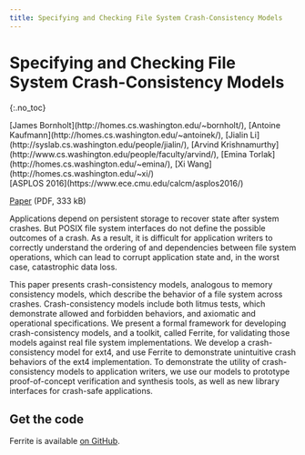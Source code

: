 ```yaml
---
title: Specifying and Checking File System Crash-Consistency Models
---
```


# Specifying and Checking File System Crash-Consistency Models
{:.no_toc}

<p class="authors" markdown="1">
[James Bornholt](http://homes.cs.washington.edu/~bornholt/),
[Antoine Kaufmann](http://homes.cs.washington.edu/~antoinek/),
[Jialin Li](http://syslab.cs.washington.edu/people/jialin/),
[Arvind Krishnamurthy](http://www.cs.washington.edu/people/faculty/arvind/),
[Emina Torlak](http://homes.cs.washington.edu/~emina/),
[Xi Wang](http://homes.cs.washington.edu/~xi/)
<br>
[ASPLOS 2016](https://www.ece.cmu.edu/calcm/asplos2016/)
</p>

[Paper](/ferrite-asplos16.pdf) (PDF, 333 kB)


Applications depend on persistent storage to recover state after system
crashes.  But POSIX file system interfaces do not define the possible
outcomes of a crash.  As a result, it is difficult for application
writers to correctly understand the ordering of and dependencies between
file system operations, which can lead to corrupt application state and,
in the worst case, catastrophic data loss.

This paper presents crash-consistency models, analogous to memory
consistency models, which describe the behavior of a file system across
crashes.  Crash-consistency models include both litmus tests, which
demonstrate allowed and forbidden behaviors, and axiomatic and
operational specifications.  We present a formal framework for
developing crash-consistency models, and a toolkit, called Ferrite, for
validating those models against real file system implementations.  We
develop a crash-consistency model for ext4, and use Ferrite to
demonstrate unintuitive crash behaviors of the ext4 implementation.
To demonstrate the utility of crash-consistency models to application
writers, we use our models to prototype proof-of-concept verification
and synthesis tools, as well as new library interfaces for crash-safe
applications.

## Get the code

Ferrite is available [on GitHub](https://github.com/uwplse/ferrite).

